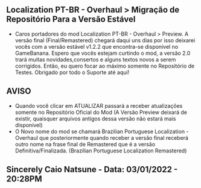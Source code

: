 ## Localization PT-BR - Overhaul > Migração de Repositório Para a Versão Estável
- Caros portadores do mod Localization PT-BR - Overhaul > Preview. A versão final (Final/Remastered) chegará daqui uns dias por isso deixarei vocês com a versão estável v1.2.2 que encontra-se disponível no GameBanana. Espero que vocês estejam curtindo o mod, a versão 2.0 trará muitas novidades,consertos e alguns textos novos a serem corrigidos. Então, eu quero focar ao máximo somente no Repositório de Testes. Obrigado por todo o Suporte até aqui!
## AVISO
- Quando você clicar em ATUALIZAR passará a receber atualizações somente no Repositório Oficial do Mod (A Versão Preview deixará de existir, quaisquer arquivos antigos dessa versão não estará mais disponível) 
- O Novo nome do mod se chamará Brazilian Portuguese Localization - Overhaul que posteriormente quando receber a versão final receberá outro nome na frase final de Remastered que é a versão Definitiva/Finalizada. (Brazilian Portuguese Localization Remastered)
## Sincerely Caio Natsune - Data: 03/01/2022 - 20:28PM